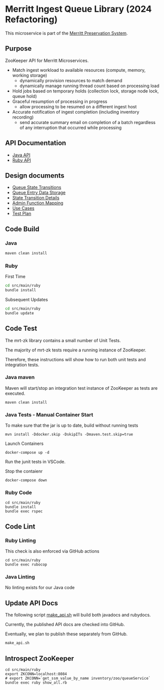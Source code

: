 # Merritt Ingest Queue Library (2024 Refactoring)

This microservice is part of the [Merritt Preservation System](https://github.com/CDLUC3/mrt-doc). 

## Purpose

ZooKeeper API for Merritt Microservices.
- Match ingest workload to available resources (compute, memory, working storage)
  - dynamically provision resources to match demand
  - dynamically manage running thread count based on processing load
- Hold jobs based on temporary holds (collection lock, storage node lock, queue hold)
- Graceful resumption of processing in progress
  - allow processing to be resumed on a different ingest host
- Accurate notification of ingest completion (including inventory recording)
  - send accurate summary email on completion of a batch regardless of any interruption that occurred while processing

## API Documentation
- [Java API](https://cdluc3.github.io/mrt-zk/api/java/)
- [Ruby API](https://cdluc3.github.io/mrt-zk/api/ruby/)

## Design documents
- [Queue State Transitions](design/states.md)
- [Queue Entry Data Storage](design/data.md)
- [State Transition Details](design/transition.md)
- [Admin Function Mapping](design/queue-admin.md)
- [Use Cases](design/use-cases.md)
- [Test Plan](design/test_plan.md)

## Code Build

### Java

```bash
maven clean install
```

### Ruby

First Time
```bash
cd src/main/ruby
bundle install
```

Subsequent Updates
```bash
cd src/main/ruby
bundle update
```

## Code Test

The mrt-zk library contains a small number of Unit Tests.

The majority of mrt-zk tests require a running instance of ZooKeeper.

Therefore, these instructions will show how to run both unit tests and integration tests.

### Java maven

Maven will start/stop an integration test instance of ZooKeeper as tests are executed.

```
maven clean install
```

### Java Tests - Manual Container Start

To make sure that the jar is up to date, build without running tests
```
mvn install -Ddocker.skip -DskipITs -Dmaven.test.skip=true
```

Launch Containers
```
docker-compose up -d
```

Run the junit tests in VSCode.

Stop the contaienr
```
docker-compose down
```

### Ruby Code 

```
cd src/main/ruby
bundle install
bundle exec rspec
```


## Code Lint

### Ruby Linting

This check is also enforced via GitHub actions
```
cd src/main/ruby
bundle exec rubocop
```

### Java Linting

No linting exists for our Java code

## Update API Docs

The following script [make_api.sh](make_api.sh) will build both javadocs and rubydocs.

Currently, the published API docs are checked into GitHub.

Eventually, we plan to publish these separately from GitHub.

```bash
make_api.sh
```

## Introspect ZooKeeper

```
cd src/main/ruby
export ZKCONN=localhost:8084
# export ZKCONN=`get_ssm_value_by_name inventory/zoo/queueService`
bundle exec ruby show_all.rb
```
